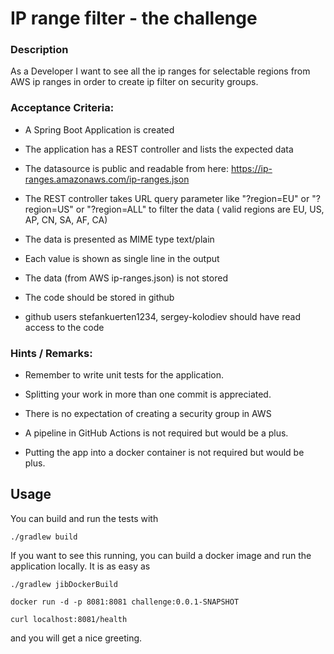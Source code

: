 # IP range filter - the challenge

### Description

As a Developer I want to see all the ip ranges for selectable regions from AWS ip ranges in order to create ip filter on
security groups.

### Acceptance Criteria:

- A Spring Boot Application is created

- The application has a REST controller and lists the expected data

- The datasource is public and readable from here: https://ip-ranges.amazonaws.com/ip-ranges.json

- The REST controller takes URL query parameter like "?region=EU" or "?region=US" or "?region=ALL" to filter the data (
  valid regions are EU, US, AP, CN, SA, AF, CA)

- The data is presented as MIME type text/plain

- Each value is shown as single line in the output

- The data (from AWS ip-ranges.json) is not stored

- The code should be stored in github

- github users stefankuerten1234, sergey-kolodiev should have read access to the code

### Hints / Remarks:

- Remember to write unit tests for the application.

- Splitting your work in more than one commit is appreciated.

- There is no expectation of creating a security group in AWS

- A pipeline in GitHub Actions is not required but would be a plus.

- Putting the app into a docker container is not required but would be plus.

## Usage
You can build and run the tests with
```
./gradlew build
```
If you want to see this running, you can build a docker image and run the application locally.
It is as easy as
```
./gradlew jibDockerBuild 

docker run -d -p 8081:8081 challenge:0.0.1-SNAPSHOT

curl localhost:8081/health
```
and you will get a nice greeting.